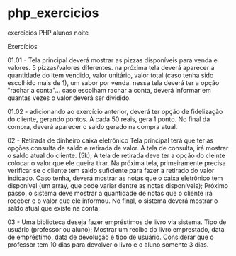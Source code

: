 # php_exercicios
exercícios PHP alunos noite


Exercícios 

01.01 - Tela principal deverá mostrar as pizzas disponíveis para venda e valores. 5 pizzas/valores diferentes. na próxima tela deverá aparecer a quantidade do item vendido, valor unitário, valor total (caso tenha sido escolhido mais de 1), um sabor por venda. nessa tela deverá ter a opção "rachar a conta"... caso escolham rachar a conta, deverá informar em quantas vezes o valor deverá ser dividido.

01.02 - adicionando ao exercício anterior, deverá ter opção de fidelização do cliente, gerando pontos. A cada 50 reais, gera 1 ponto. No final da compra, deverá aparecer o saldo gerado na compra atual.

02 - Retirada de dinheiro caixa eletrônico Tela principal terá que ter as opções consulta de saldo e retirada de valor. A tela de consulta, irá mostrar o saldo atual do cliente. (5k); A tela de retirada deve ter a opção do cleinte colocar o valor que ele queira tirar. Na próxima tela, primeiramente precisa verificar se o cliente tem saldo suficiente para fazer a retirado do valor indicado. Caso tenha, deverá mostrar as notas que o caixa eletrônico tem disponível (um array, que pode variar dentre as notas disponíveis); Próximo passo, o sistema deve mostrar a quantidade de notas que o cliente irá receber e o valor que ele informou. No final, o sistema deverá mostrar o saldo atual que existe na conta;

03 - Uma biblioteca deseja fazer empréstimos de livro via sistema.
     Tipo de usuário (professor ou aluno);
     Mostrar um recibo do livro emprestado, data de empréstimo, data de devolução e tipo de usuário. 
     Considerar que o professor tem 10 dias para devolver o livro e o aluno somente 3 dias.
